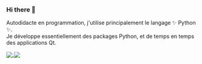 ### Hi there 👋

<!--
**LostPy/LostPy** is a ✨ _special_ ✨ repository because its `README.md` (this file) appears on your GitHub profile.

Here are some ideas to get you started:

- 🔭 I’m currently working on ...
- 🌱 I’m currently learning ...
- 👯 I’m looking to collaborate on ...
- 🤔 I’m looking for help with ...
- 💬 Ask me about ...
- 📫 How to reach me: ...
- 😄 Pronouns: ...
- ⚡ Fun fact: ...
-->

Autodidacte en programmation, j'utilise principalement le langage ✨ Python ✨.  
Je développe essentiellement des packages Python, et de temps en temps des applications Qt.

<a href="https://github.com/anuraghazra/github-readme-stats">
  <img align="center" src="https://github-readme-stats.vercel.app/api?username=LostPy&show_icons=true&theme=radical&hide_border=true" />
</a>
<a href="https://github.com/anuraghazra/convoychat">
  <img align="center" src="[![Top Langs](https://github-readme-stats.vercel.app/api/top-langs/?username=LostPy&layout=compact)](https://github.com/anuraghazra/github-readme-stats)" />
</a>
